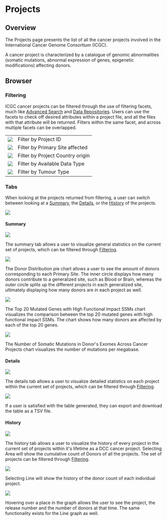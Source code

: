 # Projects

## Overview

The Projects page presents the list of all the cancer projects involved in the International Cancer Genome Consortium (ICGC).

A cancer project is characterized by a catalogue of genomic abnormalities (somatic mutations, abnormal expression of genes, epigenetic modifications) affecting donors.

## Browser

### Filtering

ICGC cancer projects can be filtered through the use of filtering facets, much like [Advanced Search](search.md) and [Data Repositories](repositories.md#filtering). Users can use the facets to check off desired attributes within a project file, and all the files with that attribute will be returned. Filters within the same facet, and across multiple facets can be overlapped.

| | |
| ---- | ---- |
| [![](images/projects-project-id.png)](images/projects-project-id.png "Click on the image to see it in full")| Filter by Project ID |
| [![](images/projects-primary-site.png)](images/projects-primary-site.png "Click on the image to see it in full")| Filter by Primary Site affected |
| [![](images/projects-country.png)](images/projects-country.png "Click on the image to see it in full")| Filter by Project Country origin |
| [![](images/projects-available-data-type.png)](images/projects-available-data-type.png "Click on the image to see it in full")| Filter by Available Data Type |
| [![](images/projects-tumour-type.png)](images/projects-tumour-type.png "Click on the image to see it in full")| Filter by Tumour Type |

### Tabs

When looking at the projects returned from filtering, a user can switch between looking at a [Summary](projects.md#summary), the [Details](projects.md#details), or the [History](projects.md#history) of the projects.

[![](images/projects-tabs.png)](images/projects-tabs.png "Click on the image to see it in full")

#### Summary

[![](images/projects-summary.png)](images/projects-summary.png "Click on the image to see it in full")

The summary tab allows a user to visualize general statistics on the current set of projects, which can be filtered through [Filtering](projects.md#filtering). 

[![](images/projects-donor-distribution.png)](images/projects-donor-distribution.png "Click on the image to see it in full")

The Donor Distribution pie chart allows a user to see the amount of donors corresponding to each Primary Site. The inner circle displays how many donors contribute to a generalized site, such as Blood or Brain, whereas the outer circle splits up the different projects in each generalized site, ultimately displaying how many donors are in each project as well.

[![](images/projects-top-20-chart.png)](images/projects-top-20-chart.png "Click on the image to see it in full")

The Top 20 Mutated Genes with High Functional Impact SSMs chart visualizes the comparison between the top 20 mutated genes with high functional impact SSMs. The chart shows how many donors are affected by each of the top 20 genes.

[![](images/projects-number-of-somatic-mutations.png)](images/projects-number-of-somatic-mutations.png "Click on the image to see it in full")

The Number of Somatic Mutations in Donor's Exomes Across Cancer Projects chart visualizes the number of mutations per megabase.

#### Details

[![](images/projects-details.png)](images/projects-details.png "Click on the image to see it in full")

The details tab allows a user to visualize detailed statistics on each project within the current set of projects, which can be filtered through [Filtering](projects.md#filtering). 

[![](images/projects-details-export-as-tsv.png)](images/projects-details-export-as-tsv.png "Click on the image to see it in full")

If a user is satisfied with the table generated, they can export and download the table as a TSV file.

#### History

[![](images/projects-history-area.png)](images/projects-history-area.png "Click on the image to see it in full")

The history tab allows a user to visualize the history of every project in the current set of projects within it's lifetime as a DCC cancer project. Selecting Area will show the cumulative count of Donors of all the projects. The set of projects can be filtered through [Filtering](projects.md#filtering).

[![](images/projects-history-line.png)](images/projects-history-line.png "Click on the image to see it in full")

Selecting Line will show the history of the donor count of each individual project.

[![](images/projects-history-area-hover.png)](images/projects-history-area-hover.png "Click on the image to see it in full")

Hovering over a place in the graph allows the user to see the project, the release number and the number of donors at that time. The same functionality exists for the Line graph as well.
